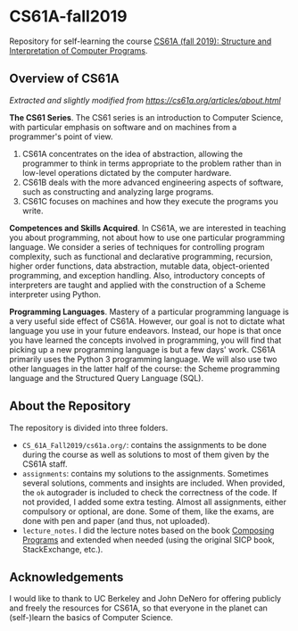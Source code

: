 # CS61A-fall2019

Repository for self-learning the course [CS61A (fall 2019): Structure and Interpretation of Computer Programs](https://inst.eecs.berkeley.edu/~cs61a/fa19/).

## Overview of CS61A

*Extracted and slightly modified from https://cs61a.org/articles/about.html*

**The CS61 Series**. The CS61 series is an introduction to Computer Science, with particular emphasis on software and on machines from a programmer's point of view.  
1. CS61A concentrates on the idea of abstraction, allowing the programmer to think in terms appropriate to the problem rather than in low-level operations dictated by the computer hardware.
2. CS61B deals with the more advanced engineering aspects of software, such as constructing and analyzing large programs.
3. CS61C focuses on machines and how they execute the programs you write.

**Competences and Skills Acquired**. In CS61A, we are interested in teaching you about programming, not about how to use one particular programming language. We consider a series of techniques for controlling program complexity, such as functional and declarative programming, recursion, higher order functions, data abstraction, mutable data, object-oriented programming, and exception handling. Also, introductory concepts of interpreters are taught and applied with the construction of a Scheme interpreter using Python.

**Programming Languages**. Mastery of a particular programming language is a very useful side effect of CS61A. However, our goal is not to dictate what language you use in your future endeavors. Instead, our hope is that once you have learned the concepts involved in programming, you will find that picking up a new programming language is but a few days' work. CS61A primarily uses the Python 3 programming language. We will also use two other languages in the latter half of the course: the Scheme programming language and the Structured Query Language (SQL).

## About the Repository

The repository is divided into three folders.
- `CS_61A_Fall2019/cs61a.org/`: contains the assignments to be done during the course as well as solutions to most of them given by the CS61A staff.
- `assignments`: contains my solutions to the assignments. Sometimes several solutions, comments and insights are included. When provided, the `ok` autograder is included to check the correctness of the code. If not provided, I added some extra testing. Almost all assignments, either compulsory or optional, are done. Some of them, like the exams, are done with pen and paper (and thus, not uploaded).
- `lecture_notes`. I did the lecture notes based on the book [Composing Programs](composingprograms.com) and extended when needed (using the original SICP book, StackExchange, etc.).

## Acknowledgements

I would like to thank to UC Berkeley and John DeNero for offering publicly and freely the resources for CS61A, so that everyone in the planet can (self-)learn the basics of Computer Science.
